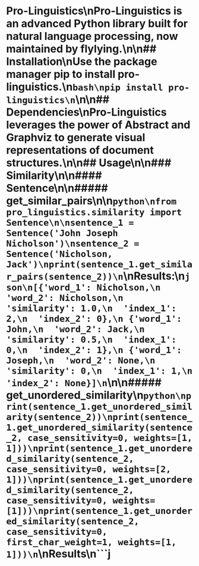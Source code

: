 # Pro-Linguistics\nPro-Linguistics is an advanced Python library built for natural language processing, now maintained by flylying.\n\n## Installation\nUse the package manager pip to install pro-linguistics.\n```bash\npip install pro-linguistics\n```\n\n## Dependencies\nPro-Linguistics leverages the power of Abstract and Graphviz to generate visual representations of document structures.\n\n## Usage\n\n### Similarity\n\n#### Sentence\n\n##### get_similar_pairs\n\n```python\nfrom pro_linguistics.similarity import Sentence\n\nsentence_1 = Sentence('John Joseph Nicholson')\nsentence_2 = Sentence('Nicholson, Jack')\nprint(sentence_1.get_similar_pairs(sentence_2))\n```\nResults:\n```json\n[{'word_1': Nicholson,\n  'word_2': Nicholson,\n  'similarity': 1.0,\n  'index_1': 2,\n  'index_2': 0},\n {'word_1': John,\n  'word_2': Jack,\n  'similarity': 0.5,\n  'index_1': 0,\n  'index_2': 1},\n {'word_1': Joseph,\n  'word_2': None,\n  'similarity': 0,\n  'index_1': 1,\n  'index_2': None}]\n```\n\n##### get_unordered_similarity\n```python\nprint(sentence_1.get_unordered_similarity(sentence_2))\nprint(sentence_1.get_unordered_similarity(sentence_2, case_sensitivity=0, weights=[1, 1]))\nprint(sentence_1.get_unordered_similarity(sentence_2, case_sensitivity=0, weights=[2, 1]))\nprint(sentence_1.get_unordered_similarity(sentence_2, case_sensitivity=0, weights=[1]))\nprint(sentence_1.get_unordered_similarity(sentence_2, case_sensitivity=0, first_char_weight=1, weights=[1, 1]))\n```\nResults\n```j